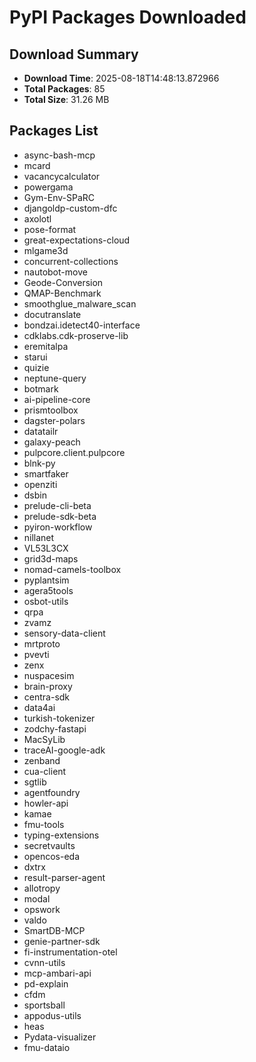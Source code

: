 # PyPI Packages Downloaded

## Download Summary
- **Download Time**: 2025-08-18T14:48:13.872966
- **Total Packages**: 85
- **Total Size**: 31.26 MB

## Packages List
- async-bash-mcp
- mcard
- vacancycalculator
- powergama
- Gym-Env-SPaRC
- djangoldp-custom-dfc
- axolotl
- pose-format
- great-expectations-cloud
- mlgame3d
- concurrent-collections
- nautobot-move
- Geode-Conversion
- QMAP-Benchmark
- smoothglue_malware_scan
- docutranslate
- bondzai.idetect40-interface
- cdklabs.cdk-proserve-lib
- eremitalpa
- starui
- quizie
- neptune-query
- botmark
- ai-pipeline-core
- prismtoolbox
- dagster-polars
- datatailr
- galaxy-peach
- pulpcore.client.pulpcore
- blnk-py
- smartfaker
- openziti
- dsbin
- prelude-cli-beta
- prelude-sdk-beta
- pyiron-workflow
- nillanet
- VL53L3CX
- grid3d-maps
- nomad-camels-toolbox
- pyplantsim
- agera5tools
- osbot-utils
- qrpa
- zvamz
- sensory-data-client
- mrtproto
- pvevti
- zenx
- nuspacesim
- brain-proxy
- centra-sdk
- data4ai
- turkish-tokenizer
- zodchy-fastapi
- MacSyLib
- traceAI-google-adk
- zenband
- cua-client
- sgtlib
- agentfoundry
- howler-api
- kamae
- fmu-tools
- typing-extensions
- secretvaults
- opencos-eda
- dxtrx
- result-parser-agent
- allotropy
- modal
- opswork
- valdo
- SmartDB-MCP
- genie-partner-sdk
- fi-instrumentation-otel
- cvnn-utils
- mcp-ambari-api
- pd-explain
- cfdm
- sportsball
- appodus-utils
- heas
- Pydata-visualizer
- fmu-dataio
